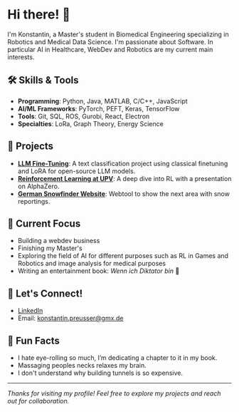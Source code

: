 # Hi there! 👋  
I'm Konstantin, a Master's student in Biomedical Engineering specializing in Robotics and Medical Data Science. I'm passionate about Software. In particular AI in Healthcare, WebDev and Robotics are my current main interests. 

## 🛠️ Skills & Tools  
- **Programming**: Python, Java, MATLAB, C/C++, JavaScript
- **AI/ML Frameworks**: PyTorch, PEFT, Keras, TensorFlow
- **Tools**: Git, SQL, ROS, Gurobi, React, Electron
- **Specialties**: LoRa, Graph Theory, Energy Science

## 🚀 Projects  
- [**LLM Fine-Tuning**](https://github.com/1Preusse/exprep_LLM): A text classification project using classical finetuning and LoRA for open-source LLM models.  
- [**Reinforcement Learning at UPV**](https://github.com/1Preusse/ReinforcementLearningUPV): A deep dive into RL with a presentation on AlphaZero.
- [**German Snowfinder Website**](https://github.com/1Preusse/WoLiegtSchnee): Webtool to show the next area with snow reportings.

## 🎯 Current Focus  
- Building a webdev business
- Finishing my Master's
- Exploring the field of AI for different purposes such as RL in Games and Robotics and image analysis for medical purposes
- Writing an entertainment book: *Wenn ich Diktator bin* 📖

## 🤝 Let's Connect!  
- [LinkedIn](https://de.linkedin.com/in/konstantin-preu%C3%9Fer-0408a4327)  
- Email: konstantin.preusser@gmx.de

## 🎉 Fun Facts  
- I hate eye-rolling so much, I’m dedicating a chapter to it in my book.  
- Massaging peoples necks relaxes my brain.
- I don't understand why building tunnels is so expensive.

---

*Thanks for visiting my profile! Feel free to explore my projects and reach out for collaboration.*

